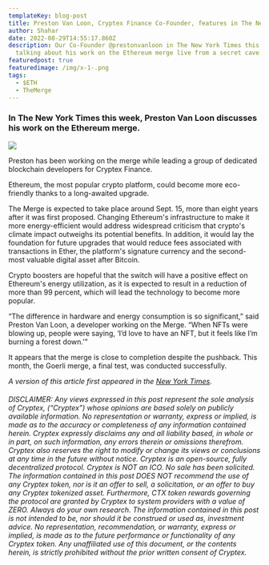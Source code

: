 ```yaml
---
templateKey: blog-post
title: Preston Van Loon, Cryptex Finance Co-Founder, features in The New York Times
author: Shahar
date: 2022-08-29T14:55:17.860Z
description: Our Co-Founder @prestonvanloon in The New York Times this week
  talking about his work on the Ethereum merge live from a secret cave.
featuredpost: true
featuredimage: /img/x-1-.png
tags:
  - $ETH
  - TheMerge
---
```

### In The New York Times this week, Preston Van Loon discusses his work on the Ethereum merge.

![](/img/x-1-.png)

<!--StartFragment-->

Preston has been working on the merge while leading a group of dedicated blockchain developers for Cryptex Finance.

Ethereum, the most popular crypto platform, could become more eco-friendly thanks to a long-awaited upgrade.

The Merge is expected to take place around Sept. 15, more than eight years after it was first proposed. Changing Ethereum's infrastructure to make it more energy-efficient would address widespread criticism that crypto's climate impact outweighs its potential benefits. In addition, it would lay the foundation for future upgrades that would reduce fees associated with transactions in Ether, the platform's signature currency and the second-most valuable digital asset after Bitcoin.

Crypto boosters are hopeful that the switch will have a positive effect on Ethereum's energy utilization, as it is expected to result in a reduction of more than 99 percent, which will lead the technology to become more popular.

“The difference in hardware and energy consumption is so significant,” said Preston Van Loon, a developer working on the Merge. “When NFTs were blowing up, people were saying, ‘I’d love to have an NFT, but it feels like I’m burning a forest down.’”

It appears that the merge is close to completion despite the pushback. This month, the Goerli merge, a final test, was conducted successfully.

<!--EndFragment-->

<!--StartFragment-->

*A version of this article first appeared in the [New York Times](https://www.nytimes.com/2022/08/26/technology/crypto-ethereum-the-merge.html).*

<!--EndFragment-->

<!--StartFragment-->

###### DISCLAIMER: Any views expressed in this post represent the sole analysis of Cryptex, (“Cryptex”) whose opinions are based solely on publicly available information. No representation or warranty, express or implied, is made as to the accuracy or completeness of any information contained herein. Cryptex expressly disclaims any and all liability based, in whole or in part, on such information, any errors therein or omissions therefrom. Cryptex also reserves the right to modify or change its views or conclusions at any time in the future without notice. Cryptex is an open-source, fully decentralized protocol. Cryptex is NOT an ICO. No sale has been solicited. The information contained in this post DOES NOT recommend the use of any Cryptex token, nor is it an offer to sell, a solicitation, or an offer to buy any Cryptex tokenized asset. Furthermore, CTX token rewards governing the protocol are granted by Cryptex to system providers with a value of ZERO. Always do your own research. The information contained in this post is not intended to be, nor should it be construed or used as, investment advice. No representation, recommendation, or warranty, express or implied, is made as to the future performance or functionality of any Cryptex token. Any unaffiliated use of this document, or the contents herein, is strictly prohibited without the prior written consent of Cryptex.



<!--EndFragment-->